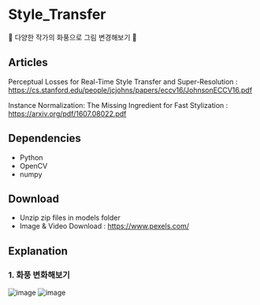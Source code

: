 # Style_Transfer
🎨 다양한 작가의 화풍으로 그림 변경해보기 🎨

## Articles
Perceptual Losses for Real-Time Style Transfer and Super-Resolution : https://cs.stanford.edu/people/jcjohns/papers/eccv16/JohnsonECCV16.pdf

Instance Normalization: The Missing Ingredient for Fast Stylization : https://arxiv.org/pdf/1607.08022.pdf

## Dependencies
- Python
- OpenCV
- numpy

## Download
- Unzip zip files in models folder
- Image & Video Download : https://www.pexels.com/

## Explanation
### 1. 화풍 변화해보기
![image](https://user-images.githubusercontent.com/18099627/105436124-f67fe900-5ca1-11eb-951f-4c27c9120ed2.png)
![image](https://user-images.githubusercontent.com/18099627/105436153-05ff3200-5ca2-11eb-90c8-e029ef0af097.png)
